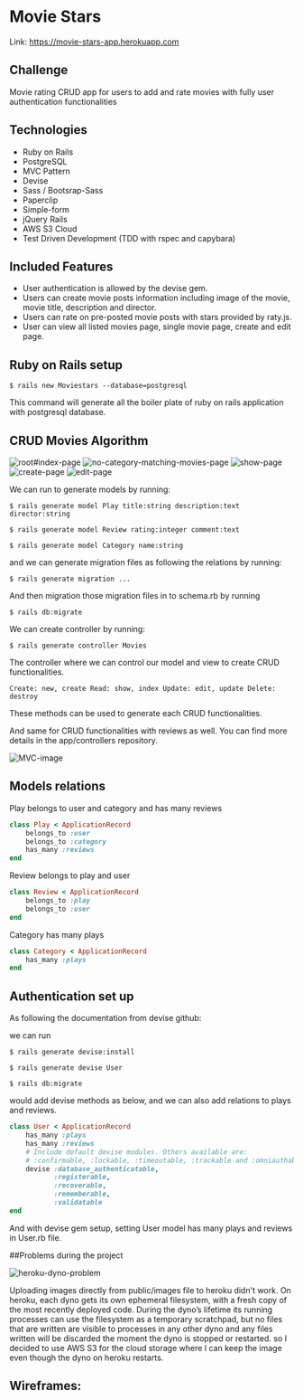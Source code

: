 # Movie Stars

Link: https://movie-stars-app.herokuapp.com

## Challenge

Movie rating CRUD app for users to add and rate movies with fully user authentication functionalities

## Technologies

- Ruby on Rails
- PostgreSQL
- MVC Pattern
- Devise
- Sass / Bootsrap-Sass
- Paperclip
- Simple-form
- jQuery Rails
- AWS S3 Cloud
- Test Driven Development (TDD with rspec and capybara)

## Included Features

- User authentication is allowed by the devise gem.
- Users can create movie posts information including image of the movie, movie title, description and director.
- Users can rate on pre-posted movie posts with stars provided by raty.js.
- User can view all listed movies page, single movie page, create and edit page.

## Ruby on Rails setup

`$ rails new Moviestars --database=postgresql`

This command will generate all the boiler plate of ruby on rails application with postgresql database.

## CRUD Movies Algorithm

![root#index-page](./public/image/root-index-page-with-category-sort.png)
![no-category-matching-movies-page](./public/image/no-category-available-page.png)
![show-page](./public/image/show-page.png)
![create-page](./public/image/create-page.png)
![edit-page](./public/image/edit-page.png)

We can run to generate models by running:

`$ rails generate model Play title:string description:text director:string`

`$ rails generate model Review rating:integer comment:text`

`$ rails generate model Category name:string`

and we can generate migration files as following the relations by running:

`$ rails generate migration ...`

And then migration those migration files in to schema.rb by running

`$ rails db:migrate`

We can create controller by running:

`$ rails generate controller Movies`

The controller where we can control our model and view to create CRUD functionalities.

`Create: new, create Read: show, index Update: edit, update Delete: destroy`

These methods can be used to generate each CRUD functionalities.

And same for CRUD functionalities with reviews as well. You can find more details in the app/controllers repository.

![MVC-image](./public/image/MVC-pattern.png)

## Models relations

Play belongs to user and category and has many reviews

```ruby
class Play < ApplicationRecord
	belongs_to :user
	belongs_to :category
	has_many :reviews
end
```

Review belongs to play and user

```ruby
class Review < ApplicationRecord
	belongs_to :play
	belongs_to :user
end
```

Category has many plays

```ruby
class Category < ApplicationRecord
	has_many :plays
end
```

## Authentication set up

As following the documentation from devise github:

we can run

`$ rails generate devise:install`

`$ rails generate devise User`

`$ rails db:migrate`

would add devise methods as below, and we can also add relations to plays and reviews.

```ruby
class User < ApplicationRecord
	has_many :plays
	has_many :reviews
	# Include default devise modules. Others available are:
	# :confirmable, :lockable, :timeoutable, :trackable and :omniauthable
	devise :database_authenticatable,
	       :registerable,
	       :recoverable,
	       :rememberable,
	       :validatable
end
```

And with devise gem setup, setting User model has many plays and reviews in User.rb file.

##Problems during the project

![heroku-dyno-problem](./public/image/images-rendering-errors-heroku.png)

Uploading images directly from public/images file to heroku didn't work. On heroku, each dyno gets its own ephemeral filesystem, with a fresh copy of the most recently deployed code. During the dyno’s lifetime its running processes can use the filesystem as a temporary scratchpad, but no files that are written are visible to processes in any other dyno and any files written will be discarded the moment the dyno is stopped or restarted. so I decided to use AWS S3 for the cloud storage where I can keep the image even though the dyno on heroku restarts.

## Wireframes:
